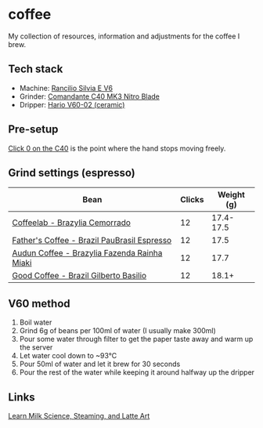 # coffee

My collection of resources, information and adjustments for the coffee I brew.

## Tech stack

- Machine: [Rancilio Silvia E V6](https://www.konesso.pl/product-pol-4222-Ekspres-do-kawy-Rancilio-Silvia-E-Black-V6-2020-Nero-uniw.html?gclid=EAIaIQobChMI3KD_yIG06gIVNgCiAx1RGgiCEAQYASABEgJcz_D_BwE)
- Grinder: [Comandante C40 MK3 Nitro Blade](https://www.coffeedesk.pl/product/4108/Mlynek-Comandante-C40-Mk3-Nitro-Blade-Wenge)
- Dripper: [Hario V60-02 (ceramic)](https://www.coffeedesk.pl/product/224/Hario-Ceramiczny-Drip-V60-02-Bialy)

## Pre-setup

[Click 0 on the C40](https://www.youtube.com/watch?v=UN1X4ELC3-o) is the point where the hand stops moving freely.

## Grind settings (espresso)

| Bean                                                                                                                                            | Clicks | Weight (g) |
| ----------------------------------------------------------------------------------------------------------------------------------------------- | ------ | ---------- |
| [Coffeelab - Brazylia Cemorrado](https://www.coffeedesk.pl/product/5607/Coffeelab-Brazylia-Cemorrado-Sweet-Edition-Espresso-250G)               | 12     | 17.4-17.5  |
| [Father's Coffee - Brazil PauBrasil Espresso](https://www.coffeedesk.pl/product/8784/Father-S-Coffee-Brazil-Paubrasil-Espresso)                 | 12     | 17.5       |
| [Audun Coffee - Brazylia Fazenda Rainha Miaki](https://www.coffeedesk.pl/product/8038/Audun-Coffee-Brazylia-Fazenda-Rainha-Miaki-Espresso-250G) | 12     | 17.7       |
| [Good Coffee - Brazil Gilberto Basilio](https://www.goodcoffee.pl/brazylia-gilberto-basilio-id-133)                                             | 12     | 18.1+      |

## V60 method

1. Boil water
2. Grind 6g of beans per 100ml of water (I usually make 300ml)
3. Pour some water through filter to get the paper taste away and warm up the server
4. Let water cool down to ~93°C
5. Pour 50ml of water and let it brew for 30 seconds
6. Pour the rest of the water while keeping it around halfway up the dripper

## Links

[Learn Milk Science, Steaming, and Latte Art](https://www.youtube.com/watch?v=x5nOFirDRTo)
